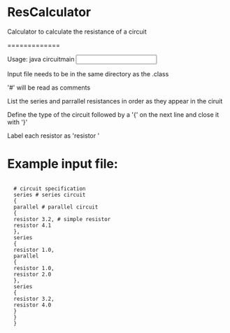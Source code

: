 ResCalculator
=============

Calculator to calculate the resistance of a circuit

=============

Usage: java circuitmain <input file>

Input file needs to be in the same directory as the .class

'#' will be read as comments

List the series and parrallel resistances in order as they appear in the ciruit

Define the type of the circuit followed by a '{' on the next line and close it with '}'

Label each resistor as 'resistor <value>'

# Example input file:
<pre><code>
  # circuit specification
  series # series circuit
  {
  parallel # parallel circuit
  {
  resistor 3.2, # simple resistor
  resistor 4.1
  },
  series
  {
  resistor 1.0,
  parallel
  {
  resistor 1.0,
  resistor 2.0
  },
  series 
  {
  resistor 3.2,
  resistor 4.0
  }
  }
  }
</code></pre>
